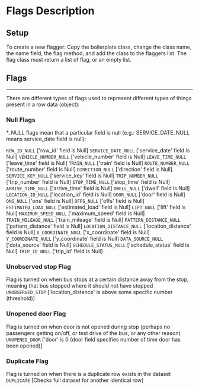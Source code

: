 # Flags Description

## Setup
To create a new flagger:
Copy the boilerplate class, change the class name, the name field, the flag
method, and add the class to the flaggers list. The flag class must return a 
list of flag, or an empty list.


## Flags
-----

There are different types of flags used to represent different types of things 
present in a row data (object):

### Null Flags
*_NULL flags mean that a particular field is null (e.g.: SERVICE_DATE_NULL 
means service_date field is null):

  `ROW_ID_NULL`                         ['row_id' field is Null]
  `SERVICE_DATE_NULL`                   ['service_date' field is Null]
  `VEHICLE_NUMBER_NULL`                 ['vehicle_number' field is Null]
  `LEAVE_TIME_NULL`                     ['leave_time' field is Null]
  `TRAIN_NULL`                          ['train' field is Null]
  `ROUTE_NUMBER_NULL`                   ['route_number' field is Null]
  `DIRECTION_NULL`                      ['direction' field is Null]
  `SERVICE_KEY_NULL`                    ['service_key' field is Null]
  `TRIP_NUMBER_NULL`                    ['trip_number' field is Null]
  `STOP_TIME_NULL`                      ['stop_time' field is Null]
  `ARRIVE_TIME_NULL`                    ['arrive_time' field is Null]
  `DWELL_NULL`                          ['dwell' field is Null]
  `LOCATION_ID_NULL`                    ['location_id' field is Null]
  `DOOR_NULL`                           ['door' field is Null]
  `ONS_NULL`                            ['ons' field is Null]
  `OFFS_NULL`                           ['offs' field is Null]
  `ESTIMATED_LOAD_NULL`                 ['estimated_load' field is Null]
  `LIFT_NULL`                           ['lift' field is Null]
  `MAXIMUM_SPEED_NULL`                  ['maximum_speed' field is Null]
  `TRAIN_MILEAGE_NULL`                  ['train_mileage' field is Null]
  `PATTERN_DISTANCE_NULL`               ['pattern_distance' field is Null]
  `LOCATION_DISTANCE_NULL`              ['location_distance' field is Null]
  `X_COORDINATE_NULL`                   ['x_coordinate' field is Null]
  `Y_COORDINATE_NULL`                   ['y_coordinate' field is Null]
  `DATA_SOURCE_NULL`                    ['data_source' field is Null]
  `SCHEDULE_STATUS_NULL`                ['schedule_status' field is Null]
  `TRIP_ID_NULL`                        ['trip_id' field is Null]

### Unobserved stop Flag
Flag is turned on when bus stops at a certain distance away from the stop, meaning that bus stopped where it should not have stopped
  `UNOBSERVED_STOP`                     ['location_distance' is above some specific number (threshold)]

### Unopened door Flag
Flag is turned on when door is not opened during stop (perhaps no passengers getting on/off, or test drive of the bus, or any other reason)
  `UNOPENED_DOOR`                       ['door' is 0 (door field specifies number of time door has been opened)]

### Duplicate Flag
Flag is turned on when there is a duplicate row exists in the dataset
  `DUPLICATE`                           [Checks full dataset for another identical row]
